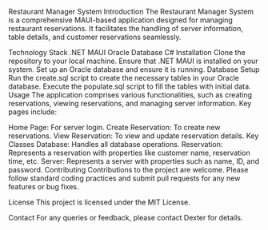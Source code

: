 Restaurant Manager System
Introduction
The Restaurant Manager System is a comprehensive MAUI-based application designed for managing restaurant reservations. It facilitates the handling of server information, table details, and customer reservations seamlessly.

Technology Stack
.NET MAUI
Oracle Database
C#
Installation
Clone the repository to your local machine.
Ensure that .NET MAUI is installed on your system.
Set up an Oracle database and ensure it is running.
Database Setup
Run the create.sql script to create the necessary tables in your Oracle database.
Execute the populate.sql script to fill the tables with initial data.
Usage
The application comprises various functionalities, such as creating reservations, viewing reservations, and managing server information. Key pages include:

Home Page: For server login.
Create Reservation: To create new reservations.
View Reservation: To view and update reservation details.
Key Classes
Database: Handles all database operations.
Reservation: Represents a reservation with properties like customer name, reservation time, etc.
Server: Represents a server with properties such as name, ID, and password.
Contributing
Contributions to the project are welcome. Please follow standard coding practices and submit pull requests for any new features or bug fixes.

License
This project is licensed under the MIT License.

Contact
For any queries or feedback, please contact Dexter for details.